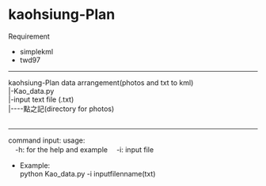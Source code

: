 # kaohsiung-Plan
Requirement

* simplekml
* twd97

---------------------------------------


kaohsiung-Plan data arrangement(photos and txt to kml)
</br>
|-Kao_data.py</br>
|-input text file (.txt)</br>
|----點之記(directory for photos)</br>   

---------------------------------------


command input:
usage:  
 　-h: for the help and example
 　-i: input file 
  
* Example:<br />
  python Kao_data.py -i inputfilenname(txt)
